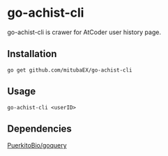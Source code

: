 # go-achist-cli
go-achist-cli is crawer for AtCoder user history page.

## Installation

```
go get github.com/mitubaEX/go-achist-cli
```

## Usage

```
go-achist-cli <userID>
```

## Dependencies

[PuerkitoBio/goquery](https://github.com/PuerkitoBio/goquery)
